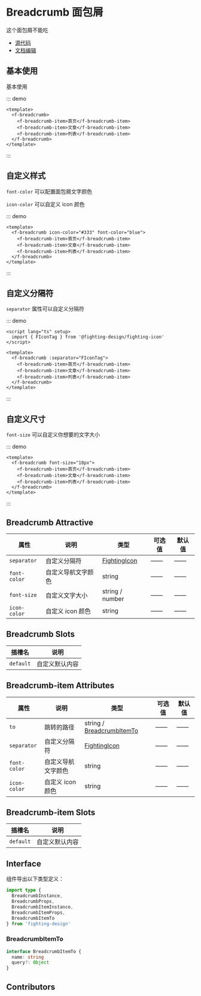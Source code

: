 # Breadcrumb 面包屑

这个面包屑不能吃

- [源代码](https://github.com/FightingDesign/fighting-design/tree/master/packages/fighting-design/breadcrumb)
- [文档编辑](https://github.com/FightingDesign/fighting-design/blob/master/docs/docs/components/breadcrumb.md)

## 基本使用

基本使用

::: demo

```vue
<template>
  <f-breadcrumb>
    <f-breadcrumb-item>首页</f-breadcrumb-item>
    <f-breadcrumb-item>文章</f-breadcrumb-item>
    <f-breadcrumb-item>列表</f-breadcrumb-item>
  </f-breadcrumb>
</template>
```

:::

## 自定义样式

`font-color` 可以配置面包屑文字颜色

`icon-color` 可以自定义 icon 颜色

::: demo

```vue
<template>
  <f-breadcrumb icon-color="#333" font-color="blue">
    <f-breadcrumb-item>首页</f-breadcrumb-item>
    <f-breadcrumb-item>文章</f-breadcrumb-item>
    <f-breadcrumb-item>列表</f-breadcrumb-item>
  </f-breadcrumb>
</template>
```

:::

## 自定义分隔符

`separator` 属性可以自定义分隔符

::: demo

```vue
<script lang="ts" setup>
  import { FIconTag } from '@fighting-design/fighting-icon'
</script>

<template>
  <f-breadcrumb :separator="FIconTag">
    <f-breadcrumb-item>首页</f-breadcrumb-item>
    <f-breadcrumb-item>文章</f-breadcrumb-item>
    <f-breadcrumb-item>列表</f-breadcrumb-item>
  </f-breadcrumb>
</template>
```

:::

## 自定义尺寸

`font-size` 可以自定义你想要的文字大小

::: demo

```vue
<template>
  <f-breadcrumb font-size="18px">
    <f-breadcrumb-item>首页</f-breadcrumb-item>
    <f-breadcrumb-item>文章</f-breadcrumb-item>
    <f-breadcrumb-item>列表</f-breadcrumb-item>
  </f-breadcrumb>
</template>
```

:::

## Breadcrumb Attractive

| 属性         | 说明               | 类型                                                               | 可选值 | 默认值 |
| ------------ | ------------------ | ------------------------------------------------------------------ | ------ | ------ |
| `separator`  | 自定义分隔符       | <a href="/components/interface.html#fightingicon">FightingIcon</a> | ——     | ——     |
| `font-color` | 自定义导航文字颜色 | string                                                             | ——     | ——     |
| `font-size`  | 自定义文字大小     | string / number                                                    | ——     | ——     |
| `icon-color` | 自定义 icon 颜色   | string                                                             | ——     | ——     |

## Breadcrumb Slots

| 插槽名    | 说明           |
| --------- | -------------- |
| `default` | 自定义默认内容 |

## Breadcrumb-item Attributes

| 属性         | 说明               | 类型                                                               | 可选值 | 默认值 |
| ------------ | ------------------ | ------------------------------------------------------------------ | ------ | ------ |
| `to`         | 跳转的路径         | string / <a href="#breadcrumbitemto">BreadcrumbItemTo</a>          | ——     | ——     |
| `separator`  | 自定义分隔符       | <a href="/components/interface.html#fightingicon">FightingIcon</a> | ——     | ——     |
| `font-color` | 自定义导航文字颜色 | string                                                             | ——     | ——     |
| `icon-color` | 自定义 icon 颜色   | string                                                             | ——     | ——     |

## Breadcrumb-item Slots

| 插槽名    | 说明           |
| --------- | -------------- |
| `default` | 自定义默认内容 |

## Interface

组件导出以下类型定义：

```ts
import type {
  BreadcrumbInstance,
  BreadcrumbProps,
  BreadcrumbItemInstance,
  BreadcrumbItemProps,
  BreadcrumbItemTo
} from 'fighting-design'
```

### BreadcrumbItemTo

```ts
interface BreadcrumbItemTo {
  name: string
  query?: Object
}
```

## Contributors

<a href="https://github.com/Tyh2001" target="_blank">
  <f-avatar round src="https://avatars.githubusercontent.com/u/73180970?v=4" />
</a>

<a href="https://github.com/onechuan" target="_blank">
  <f-avatar round src="https://avatars.githubusercontent.com/u/98402209?v=4" />
</a>
